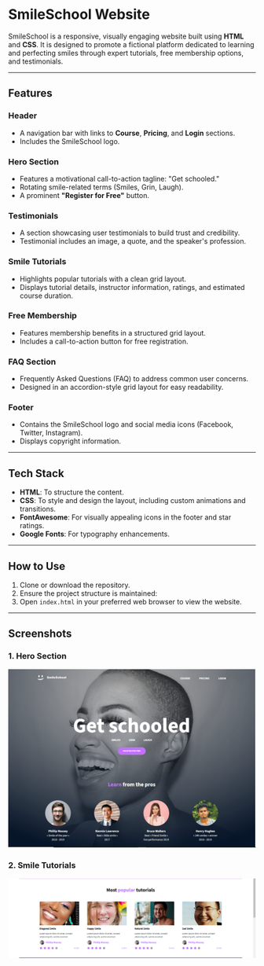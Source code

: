 # SmileSchool Website

SmileSchool is a responsive, visually engaging website built using **HTML** and **CSS**. It is designed to promote a fictional platform dedicated to learning and perfecting smiles through expert tutorials, free membership options, and testimonials. 

---

## Features

### Header
- A navigation bar with links to **Course**, **Pricing**, and **Login** sections.
- Includes the SmileSchool logo.

### Hero Section
- Features a motivational call-to-action tagline: "Get schooled."
- Rotating smile-related terms (Smiles, Grin, Laugh).
- A prominent **"Register for Free"** button.

### Testimonials
- A section showcasing user testimonials to build trust and credibility.
- Testimonial includes an image, a quote, and the speaker's profession.

### Smile Tutorials
- Highlights popular tutorials with a clean grid layout.
- Displays tutorial details, instructor information, ratings, and estimated course duration.

### Free Membership
- Features membership benefits in a structured grid layout.
- Includes a call-to-action button for free registration.

### FAQ Section
- Frequently Asked Questions (FAQ) to address common user concerns.
- Designed in an accordion-style grid layout for easy readability.

### Footer
- Contains the SmileSchool logo and social media icons (Facebook, Twitter, Instagram).
- Displays copyright information.

---

## Tech Stack
- **HTML**: To structure the content.
- **CSS**: To style and design the layout, including custom animations and transitions.
- **FontAwesome**: For visually appealing icons in the footer and star ratings.
- **Google Fonts**: For typography enhancements.

---

## How to Use
1. Clone or download the repository.
2. Ensure the project structure is maintained:
3. Open `index.html` in your preferred web browser to view the website.

---

## Screenshots
### 1. Hero Section
![Hero section screenshot](./assets/hero-section.PNG)

### 2. Smile Tutorials
![ Smile Tutorials screenshot](./assets/smile-tutorials.PNG)